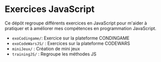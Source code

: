 # Exercices JavaScript

Ce dépôt regroupe différents exercices en JavaScript pour m'aider à pratiquer et à améliorer mes compétences en programmation JavaScript.

- `exoCodingame/`: Exercice sur la plateforme CONDINGAME
- `exoCodeWarsJS/` : Exercices sur la plateforme CODEWARS
- `miniJeux/` : Création de mini jeux
- `trainingJS/` : Regroupe les méthodes JS

